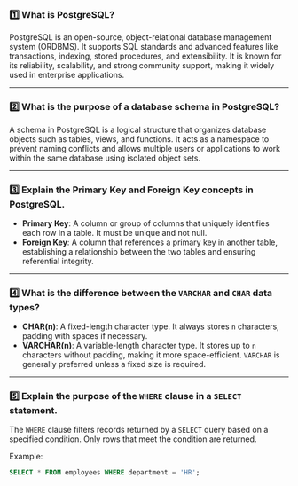 

### 1️⃣ What is PostgreSQL?

PostgreSQL is an open-source, object-relational database management system (ORDBMS). It supports SQL standards and advanced features like transactions, indexing, stored procedures, and extensibility. It is known for its reliability, scalability, and strong community support, making it widely used in enterprise applications.

---

### 2️⃣ What is the purpose of a database schema in PostgreSQL?

A schema in PostgreSQL is a logical structure that organizes database objects such as tables, views, and functions. It acts as a namespace to prevent naming conflicts and allows multiple users or applications to work within the same database using isolated object sets.

---

### 3️⃣ Explain the Primary Key and Foreign Key concepts in PostgreSQL.

- **Primary Key**: A column or group of columns that uniquely identifies each row in a table. It must be unique and not null.
- **Foreign Key**: A column that references a primary key in another table, establishing a relationship between the two tables and ensuring referential integrity.

---

### 4️⃣ What is the difference between the `VARCHAR` and `CHAR` data types?

- **CHAR(n)**: A fixed-length character type. It always stores `n` characters, padding with spaces if necessary.
- **VARCHAR(n)**: A variable-length character type. It stores up to `n` characters without padding, making it more space-efficient.
`VARCHAR` is generally preferred unless a fixed size is required.

---

### 5️⃣ Explain the purpose of the `WHERE` clause in a `SELECT` statement.

The `WHERE` clause filters records returned by a `SELECT` query based on a specified condition. Only rows that meet the condition are returned.

Example:
```sql
SELECT * FROM employees WHERE department = 'HR';
